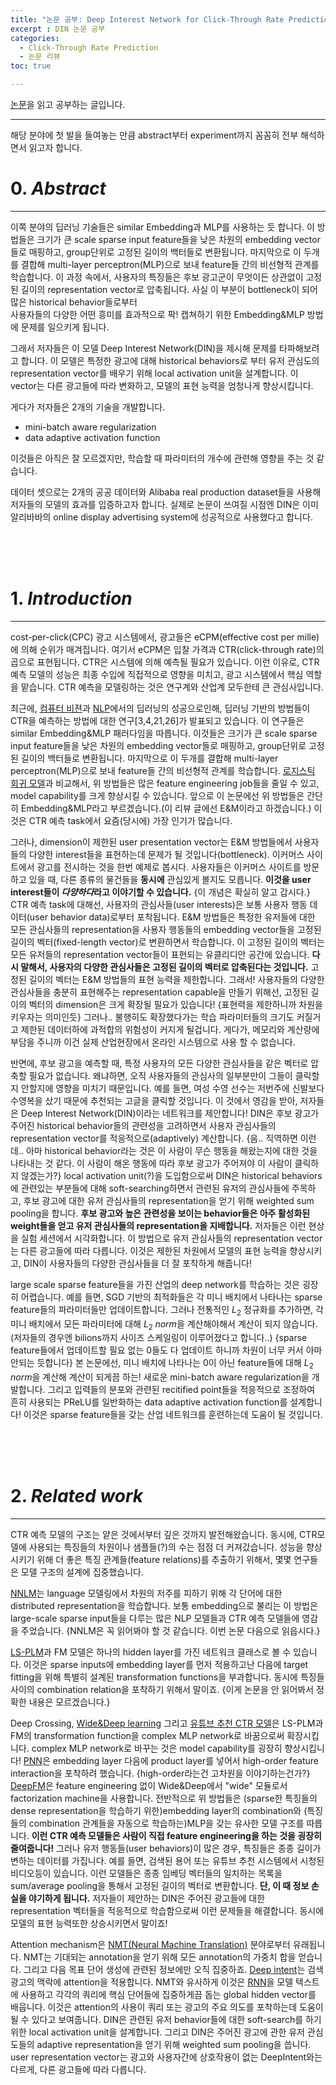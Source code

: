 ```yaml
---
title: "논문 공부: Deep Interest Network for Click-Through Rate Prediction(2018)"
excerpt : DIN 논문 공부
categories:
  - Click-Through Rate Prediction
  - 논문 리뷰
toc: true

---
```


[논문](https://arxiv.org/abs/1706.06978?context=cs)을 읽고 공부하는 글입니다.

---

해당 분야에 첫 발을 들여놓는 만큼 abstract부터 experiment까지 꼼꼼히 전부 해석하면서 읽고자 합니다.

# 0. _Abstract_
---

이쪽 분야의 딥러닝 기술들은 similar Embedding과 MLP를 사용하는 듯 합니다. 이 방법들은 크기가 큰 scale sparse input feature들을 낮은 차원의 embedding vector들로 매핑하고, 
group단위로 고정된 길이의 백터들로 변환됩니다. 마지막으로 이 두개를 결합해 multi-layer perceptron(MLP)으로 보내 feature들 간의 비선형적 관계를 학습합니다. 
이 과정 속에서, 사용자의 특징들은 후보 광고군이 무엇이든 상관없이 고정된 길이의 representation vector로 압축됩니다. 사실 이 부분이 bottleneck이 되어 많은 historical behavior들로부터  
사용자들의 다양한 어떤 흥미를 효과적으로 팍! 캡쳐하기 위한 Embedding&MLP 방법에 문제를 일으키게 됩니다. 

그래서 저자들은 이 모델 Deep Interest Network(DIN)을 제시해 문제를 타파해보려고 합니다. 이 모델은 특정한 광고에 대해 historical behaviors로 부터 유저 관심도의 representation vector를 배우기 위해 local activation unit을 
설계합니다. 이 vector는 다른 광고들에 따라 변화하고, 모델의 표현 능력을 엄청나게 향상시킵니다. 

게다가 저자들은 2개의 기술을 개발합니다.

* mini-batch aware regularization
* data adaptive activation function

이것들은 아직은 잘 모르겠지만, 학습할 때 파라미터의 개수에 관련해 영향을 주는 것 같습니다.

데이터 셋으로는 2개의 공공 데이터와 Alibaba real production dataset들을 사용해 저자들의 모델의 효과를 입증하고자 합니다.
실제로 논문이 쓰여질 시점엔 DIN은 이미 알리바바의 online display advertising system에 성공적으로 사용했다고 합니다.

<br/><br/><br/>


# 1. _Introduction_

---
cost-per-click(CPC) 광고 시스템에서, 광고들은 eCPM(effective cost per mille)에 의해 순위가 매겨집니다. 여기서 eCPM은 입찰 가격과 CTR(click-through rate)의 곱으로 표현됩니다. 
CTR은 시스템에 의해 예측될 필요가 있습니다. 이런 이유로, CTR 예측 모델의 성능은 최종 수입에 직접적으로 영향을 미치고, 광고 시스템에서 핵심 역할을 맡습니다. CTR 예측을 모델링하는 것은 연구계와 산업계 모두한테 큰 관심사입니다.

최근에, [컴퓨터 비젼](https://arxiv.org/abs/1608.06993)과 [NLP](https://arxiv.org/abs/1409.0473)에서의 딥러닝의 성공으로인해, 딥러닝 기반의 방법들이 CTR을 예측하는 방법에 대한 연구[3,4,21,26]가 발표되고 있습니다.
이 연구들은 similar Embedding&MLP 패러다임을 따릅니다. 이것들은 크기가 큰 scale sparse input feature들을 낮은 차원의 embedding vector들로 매핑하고, 
group단위로 고정된 길이의 백터들로 변환됩니다. 마지막으로 이 두개를 결합해 multi-layer perceptron(MLP)으로 보내 feature들 간의 비선형적 관계를 학습합니다. 
[로지스틱 회귀 모델](chrome-extension://efaidnbmnnnibpcajpcglclefindmkaj/https://static.googleusercontent.com/media/research.google.com/ko//pubs/archive/41159.pdf)과 비교해서, 위 방법들은 많은 feature engineering job들을 줄일 수 있고,
model capability를 크게 향상시킬 수 있습니다. 앞으로 이 논문에선 위 방법들은 간단히 Embedding&MLP라고 부르겠습니다.(이 리뷰 글에선 E&M이라고 하겠습니다.) 이것은 CTR 예측 task에서 요즘(당시에) 가장 인기가 많습니다. 

그러나, dimension이 제한된 user presentation vector는 E&M 방법들에서 사용자들의 다양한 interest들을 표현하는데 문제가 될 것입니다(bottleneck). 이커머스 사이트에서 광고를 전시하는 것을 한번 예제로 봅시다.
사용자들은 이커머스 사이트를 방문하고 있을 때, 다른 종류의 물건들을 **동시에** 관심있게 볼지도 모릅니다. **이것을 user interest들이 *다양하다*라고 이야기할 수 있습니다.** {이 개념은 확실히 알고 갑시다.} 
CTR 예측 task에 대해선, 사용자의 관심사들(user interests)은 보통 사용자 행동 데이터(user behavior data)로부터 포착됩니다. E&M 방법들은 특정한 유저들에 대한 모든 관심사들의 representation을 사용자 행동들의 embedding vector들을
고정된 길이의 벡터(fixed-length vector)로 변환하면서 학습합니다. 이 고정된 길이의 벡터는 모든 유저들의 representation vector들이 표현되는 유클리디안 공간에 있습니다. 
**다시 말해서, 사용자의 다양한 관심사들은 고정된 길이의 벡터로 압축된다는 것입니다.** 고정된 길이의 벡터는 E&M 방법들의 표현 능력을 제한합니다. 
그래서! 사용자들의 다양한 관심사들을 충분히 표현해주는 representation capable을 만들기 위해선, 고정된 길이의 벡터의 dimension은 크게 확장될 필요가 있습니다! {표현력을 제한하니까 차원을 키우자는 의미인듯}
그러나.. 불행히도 확장했다가는 학습 파라미터들의 크기도 커질거고 제한된 데이터하에 과적합의 위험성이 커지게 될겁니다. 게다가, 메모리와 계산량에 부담을 주니까 이건 실제 산업현장에서 온라인 시스템으로 사용 할 수 없습니다.

반면에, 후보 광고을 예측할 때, 특정 사용자의 모든 다양한 관심사들을 같은 벡터로 압축할 필요가 없습니다. 왜냐하면, 오직 사용자들의 관심사의 일부분만이 그들이 클릭할지 안할지에 영향을 미치기 때문입니다. 
예를 들면, 여성 수영 선수는 저번주에 신발보다 수영복을 샀기 때문에 추천되는 고글을 클릭할 것입니다. 이 것에서 영감을 받아, 저자들은 Deep Interest Network(DIN)이라는 네트워크를 제안합니다! DIN은 후보 광고가 주어진 
historical behavior들의 관련성을 고려하면서 사용자 관심사들의 representation vector를 적응적으로(adaptively) 계산합니다. {음.. 직역하면 이런데.. 아마 historical behavior라는 것은 이 사람이 무슨 행동을 해왔는지에 대한
것을 나타내는 것 같다. 이 사람이 해온 행동에 따라 후보 광고가 주어져야 이 사람이 클릭하지 않겠는가?} local activation unit(?)을 도입함으로써 DIN은 historical behaviors에 관련있는 부분들에 대해 soft-searching하면서 관련된 유저의 관심사들에 주목하고,
후보 광고에 대한 유저 관심사들의 representation을 얻기 위해 weighted sum pooling을 합니다. **후보 광고와 높은 관련성을 보이는 behavior들은 아주 활성화된 weight들을 얻고 유저 관심사들의 representation을 지배합니다.** 
저자들은 이런 현상을 실험 세션에서 시각화합니다. 이 방법으로 유저 관심사들의 representation vector는 다른 광고들에 따라 다릅니다. 이것은 제한된 차원에서 모델의 표현 능력을 향상시키고, DIN이 사용자들의 다양한 관심사들을 더 잘 포착하게 해줍니다!

large scale sparse feature들을 가진 산업의 deep network를 학습하는 것은 굉장히 어렵습니다. 예를 들면, SGD 기반의 최적화들은 각 미니 배치에서 나타나는 sparse feature들의 파라미터들만 업데이트합니다. 
그러나 전통적인 $L_2$ 정규화를 추가하면, 각 미니 배치에서 모든 파라미터에 대해 $L_2\;norm$을 계산해야해서 계산이 되지 않습니다. (저자들의 경우엔 bilions까지 사이즈 스케일링이 이루어졌다고 합니다..) {sparse feature들에서 업데이트할 필요 없는 0들도 다 업데이트 하니까 차원이 너무 커서 아마 안되는 듯합니다}
본 논문에선, 미니 배치에 나타나는 0이 아닌 feature들에 대해 $L_2\;norm$을 계산해 계산이 되게끔 하는! 새로운 mini-batch aware regularization을 개발합니다.
그리고 입력들의 분포와 관련된 recitified point들을 적응적으로 조정하여 흔히 사용되는 PReLU를 일반화하는 data adaptive activation function를 설계합니다! 이것은 sparse feature들을 갖는 산업 네트워크를 훈련하는데 도움이 될 것입니다.

<br/><br/><br/>

# 2. _Related work_
---

CTR 예측 모델의 구조는 얕은 것에서부터 깊은 것까지 발전해왔습니다. 동시에, CTR모델에 사용되는 특징들의 차원이나 샘플들(?)의 수는 점점 더 커져갔습니다. 
성능을 향상시키기 위해 더 좋은 특징 관계들(feature relations)를 추출하기 위해서, 몇몇 연구들은 모델 구조의 설계에 집중했습니다. 

[NNLM](chrome-extension://efaidnbmnnnibpcajpcglclefindmkaj/https://www.jmlr.org/papers/volume3/bengio03a/bengio03a.pdf)는 language 모델링에서 차원의 저주를 피하기 위해 각 단어에 대한
distributed representation을 학습합니다. 보통 embedding으로 불리는 이 방법은 large-scale sparse input들을 다루는 많은 NLP 모델들과 CTR 예측 모델들에 영감을 주었습니다. 
{NNLM은 꼭 읽어봐야 할 것 같습니다. 이번 논문 다음으로 읽읍시다.}

[LS-PLM](chrome-extension://efaidnbmnnnibpcajpcglclefindmkaj/https://arxiv.org/pdf/1704.05194.pdf)과 FM 모델은 하나의 hidden layer를 가진 네트워크 클래스로 볼 수 있습니다. 
이것은 sparse inputs에 embedding layer를 먼저 적용하고난 다음에 target fitting을 위해 특별히 설계된 transformation functions을 부과합니다. 동시에 특징들 사이의 combination relation을 포착하기 위해서 말이죠. 
{이게 논문을 안 읽어봐서 정확한 내용은 모르겠습니다.}

Deep Crossing, [Wide&Deep learning](chrome-extension://efaidnbmnnnibpcajpcglclefindmkaj/https://arxiv.org/pdf/1606.07792.pdf) 그리고 [유튜브 추천 CTR 모델](chrome-extension://efaidnbmnnnibpcajpcglclefindmkaj/https://static.googleusercontent.com/media/research.google.com/ko//pubs/archive/45530.pdf)은
LS-PLM과 FM의 transformation function을 complex MLP network로 바꿈으로써 확장시킵니다. complex MLP network로 바꾸는 것은 model capability를 굉장히 향상시킵니다! 
[PNN](chrome-extension://efaidnbmnnnibpcajpcglclefindmkaj/https://arxiv.org/pdf/1611.00144.pdf)은 embedding layer 다음에 product layer를 넣어서 high-order feature interaction을 포착하려 했습니다.
{high-order라는건 고차원을 이야기하는건가?} 
[DeepFM](chrome-extension://efaidnbmnnnibpcajpcglclefindmkaj/https://arxiv.org/pdf/1703.04247.pdf)은  feature engineering 없이 Wide&Deep에서 "wide" 모듈로서 factorization machine을 사용합니다.
전반적으로 위 방법들은 (sparse한 특징들의 dense representation을 학습하기 위한)embedding layer의 combination와 (특징들의 combination 관계들을 자동으로 학습하는)MLP을 갖는 유사한 모델 구조를 따릅니다.
**이런 CTR 예측 모델들은 사람이 직접 feature engineering을 하는 것을 굉장히 줄여줍니다!**  그러나 유저 행동들(user behaviors)이 많은 경우, 특징들은 종종 길이가 변하는 데이터를 가집니다. 
예를 들면, 검색된 용어 또는 유튜브 추천 시스템에서 시청된 비디오등이 있습니다. 이런 모델들은 종종 임베딩 벡터들의 일치하는 목록을 sum/average pooling을 통해서 고정된 길이의 벡터로 변환합니다. 
**단, 이 때 정보 손실을 야기하게 됩니다.** 
저자들이 제안하는 DIN은 주어진 광고들에 대한 representation 벡터들을 적응적으로 학습함으로써 이런 문제들을 해결합니다. 동시에 모델의 표현 능력또한 상승시키면서 말이죠!

Attention mechanism은 [NMT(Neural Machine Translation)](chrome-extension://efaidnbmnnnibpcajpcglclefindmkaj/https://arxiv.org/pdf/1409.0473.pdf) 분야로부터 유래됩니다. 
NMT는 기대되는 annotation을 얻기 위해 모든 annotation의 가중치 합을 얻습니다. 그리고 다음 목표 단어 생성에 관련된 정보에만 오직 집중하죠. 
[Deep intent](chrome-extension://efaidnbmnnnibpcajpcglclefindmkaj/https://www.kdd.org/kdd2016/papers/files/rfp0289-zhaiA.pdf)는 검색 광고의 맥락에 attention을 적용합니다. 
NMT와 유사하게 이것은 [RNN](https://ieeexplore.ieee.org/document/6795228)을 모델 텍스트에 사용하고 각각의 쿼리에 핵심 단어들에 집중하게끔 돕는 global hidden vector를 배웁니다. 
이것은 attention의 사용이 쿼리 또는 광고의 주요 의도를 포착하는데 도움이 될 수 있다고 보여줍니다. DIN은 관련된 유저 behavior들에 대한 soft-search를 하기 위한 local activation unit을 설계합니다.
그리고 DIN은 주어진 광고에 관한 유저 관심도들의 adaptive representation을 얻기 위해 weighted sum pooling을 씁니다.
user representation vector는 광고와 사용자간에 상호작용이 없는 DeepIntent와는 다르게, 다른 광고들에 따라 다릅니다. 

